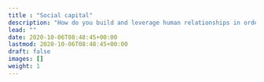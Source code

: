 ```yaml
---
title : "Social capital"
description: "How do you build and leverage human relationships in order to become a better developer?"
lead: ""
date: 2020-10-06T08:48:45+00:00
lastmod: 2020-10-06T08:48:45+00:00
draft: false
images: []
weight: 1
---
```

